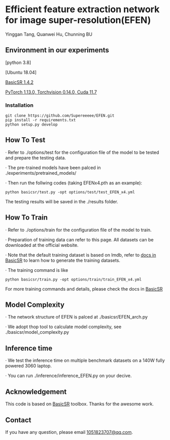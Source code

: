 # Efficient feature extraction network for image super-resolution(EFEN)
Yinggan Tang, Quanwei Hu, Chunning BU

## Environment in our experiments
[python 3.8]

[Ubuntu 18.04]

[BasicSR 1.4.2](https://github.com/XPixelGroup/BasicSR)

[PyTorch 1.13.0, Torchvision 0.14.0, Cuda 11.7](https://pytorch.org/get-started/previous-versions/)

### Installation
```
git clone https://github.com/Supereeeee/EFEN.git
pip install -r requirements.txt
python setup.py develop
```

## How To Test
· Refer to ./options/test for the configuration file of the model to be tested and prepare the testing data.  

· The pre-trained models have been palced in ./experiments/pretrained_models/  

· Then run the follwing codes (taking EFENx4.pth as an example):  

```
python basicsr/test.py -opt options/test/test_EFEN_x4.yml
```
The testing results will be saved in the ./results folder.

## How To Train
· Refer to ./options/train for the configuration file of the model to train.  

· Preparation of training data can refer to this page. All datasets can be downloaded at the official website.  

· Note that the default training dataset is based on lmdb, refer to [docs in BasicSR](https://github.com/XPixelGroup/BasicSR/blob/master/docs/DatasetPreparation.md) to learn how to generate the training datasets.  

· The training command is like  
```
python basicsr/train.py -opt options/train/train_EFEN_x4.yml
```
For more training commands and details, please check the docs in [BasicSR](https://github.com/XPixelGroup/BasicSR)  

## Model Complexity
· The network structure of EFEN is palced at ./basicsr/EFEN_arch.py

· We adopt thop tool to calculate model complexity, see ./basicsr/model_complexity.py

## Inference time
· We test the inference time on multiple benchmark datasets on a 140W fully powered 3060 laptop. 

· You can run ./inference/inference_EFEN.py on your decive.


## Acknowledgement
This code is based on [BasicSR](https://github.com/XPixelGroup/BasicSR) toolbox. Thanks for the awesome work.

## Contact
If you have any question, please email 1051823707@qq.com.
